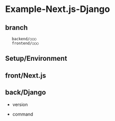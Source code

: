 # Example-Next.js-Django

## branch
 ```Ex
    backend/○○○
    frontend/○○○
 ```

## Setup/Environment

## front/Next.js

## back/Django
 - version  
 
 - command  


